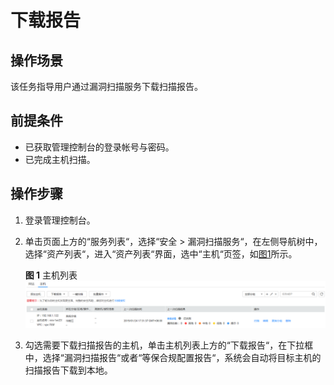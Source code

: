 # 下载报告<a name="vss_01_0096"></a>

## 操作场景<a name="section1847213513351"></a>

该任务指导用户通过漏洞扫描服务下载扫描报告。

## 前提条件<a name="section834944319355"></a>

-   已获取管理控制台的登录帐号与密码。
-   已完成主机扫描。

## 操作步骤<a name="section7229205019356"></a>

1.  登录管理控制台。
2.  单击页面上方的“服务列表“，选择“安全  \>  漏洞扫描服务“，在左侧导航树中，选择“资产列表“，进入“资产列表“界面，选中“主机“页签，如[图1](#zh-cn_topic_0115832329_fig14176121734116)所示。

    **图 1**  主机列表<a name="zh-cn_topic_0115832329_fig14176121734116"></a>  
    ![](figures/主机列表.png "主机列表")

3.  勾选需要下载扫描报告的主机，单击主机列表上方的“下载报告“，在下拉框中，选择“漏洞扫描报告“或者“等保合规配置报告“，系统会自动将目标主机的扫描报告下载到本地。

